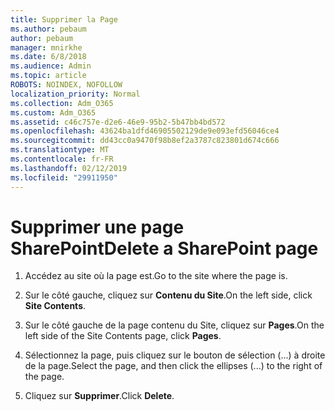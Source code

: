 ```yaml
---
title: Supprimer la Page
ms.author: pebaum
author: pebaum
manager: mnirkhe
ms.date: 6/8/2018
ms.audience: Admin
ms.topic: article
ROBOTS: NOINDEX, NOFOLLOW
localization_priority: Normal
ms.collection: Adm_O365
ms.custom: Adm_O365
ms.assetid: c46c757e-d2e6-46e9-95b2-5b47bb4bd572
ms.openlocfilehash: 43624ba1dfd46905502129de9e093efd56046ce4
ms.sourcegitcommit: dd43cc0a9470f98b8ef2a3787c823801d674c666
ms.translationtype: MT
ms.contentlocale: fr-FR
ms.lasthandoff: 02/12/2019
ms.locfileid: "29911950"
---
```

# <a name="delete-a-sharepoint-page"></a><span data-ttu-id="40b34-102">Supprimer une page SharePoint</span><span class="sxs-lookup"><span data-stu-id="40b34-102">Delete a SharePoint page</span></span>

1. <span data-ttu-id="40b34-103">Accédez au site où la page est.</span><span class="sxs-lookup"><span data-stu-id="40b34-103">Go to the site where the page is.</span></span>
    
2. <span data-ttu-id="40b34-104">Sur le côté gauche, cliquez sur **Contenu du Site**.</span><span class="sxs-lookup"><span data-stu-id="40b34-104">On the left side, click **Site Contents**.</span></span>
    
3. <span data-ttu-id="40b34-105">Sur le côté gauche de la page contenu du Site, cliquez sur **Pages**.</span><span class="sxs-lookup"><span data-stu-id="40b34-105">On the left side of the Site Contents page, click **Pages**.</span></span>
    
4. <span data-ttu-id="40b34-106">Sélectionnez la page, puis cliquez sur le bouton de sélection (...) à droite de la page.</span><span class="sxs-lookup"><span data-stu-id="40b34-106">Select the page, and then click the ellipses (...) to the right of the page.</span></span>
    
5. <span data-ttu-id="40b34-107">Cliquez sur **Supprimer**.</span><span class="sxs-lookup"><span data-stu-id="40b34-107">Click **Delete**.</span></span>
    

